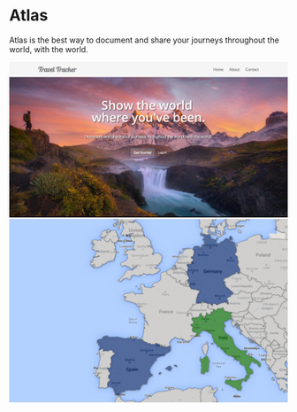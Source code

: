 Atlas
=======

Atlas is the best way to document and share your journeys throughout the world, with the world.

![homepage](screenshots/homepage.png)
![map](screenshots/map_example.png)

